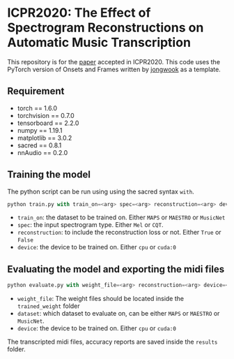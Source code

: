# ICPR2020: The Effect of Spectrogram Reconstructions on Automatic Music Transcription
This repository is for the [paper](https://arxiv.org/abs/2010.09969) accepted in ICPR2020. This code uses the PyTorch version of Onsets and Frames written by [jongwook](https://github.com/jongwook/onsets-and-frames) as a template.

## Requirement
* torch == 1.6.0
* torchvision == 0.7.0
* tensorboard == 2.2.0
* numpy == 1.19.1
* matplotlib == 3.0.2
* sacred == 0.8.1
* nnAudio == 0.2.0


## Training the model
The python script can be run using using the sacred syntax `with`.
```python
python train.py with train_on=<arg> spec=<arg> reconstruction=<arg> device=<arg>
```

* `train_on`: the dataset to be trained on. Either `MAPS` or `MAESTRO` or `MusicNet`
* `spec`: the input spectrogram type. Either `Mel` or `CQT`.
* `reconstruction`: to include the reconstruction loss or not. Either `True` or `False`
* `device`: the device to be trained on. Either `cpu` or `cuda:0`

## Evaluating the model and exporting the midi files

```python
python evaluate.py with weight_file=<arg> reconstruction=<arg> device=<arg>
```

* `weight_file`: The weight files should be located inside the `trained_weight` folder
* `dataset`: which dataset to evaluate on, can be either `MAPS` or `MAESTRO` or `MusicNet`.
* `device`: the device to be trained on. Either `cpu` or `cuda:0`

The transcripted midi files, accuracy reports are saved inside the `results` folder.